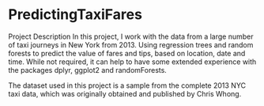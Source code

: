 # PredictingTaxiFares

Project Description
In this project, I work with the data from a large number of taxi journeys in New York from 2013. 
Using regression trees and random forests to predict the value of fares and tips, based on location, date and time. While not required, it can help to have some extended experience with the packages dplyr, ggplot2 and randomForests.

The dataset used in this project is a sample from the complete 2013 NYC taxi data, which was originally obtained and published by Chris Whong.
